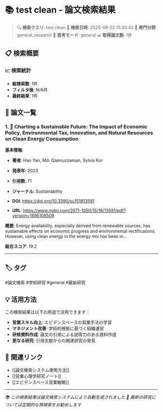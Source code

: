 # 📚 test clean - 論文検索結果

> 🔍 **検索クエリ**: test clean
> 📅 **検索日時**: 2025-08-02 15:20:42
> 🎯 **専門分野**: general_research
> 🧠 **思考モード**: general
> 📊 **取得論文数**: 1件

## 📋 検索概要

### 📈 検索統計
- **総検索数**: 1件
- **フィルタ後**: N/A件
- **最終結果**: 1件

## 📄 論文一覧

### 1. 📄 Charting a Sustainable Future: The Impact of Economic Policy, Environmental Tax, Innovation, and Natural Resources on Clean Energy Consumption

**基本情報**:
- **著者**: Han Yan, Md. Qamruzzaman, Sylvia Kor
- **発表年**: 2023
- **引用数**: 71
- **ジャーナル**: Sustainability

- **DOI**: https://doi.org/10.3390/su151813591
- **URL**: https://www.mdpi.com/2071-1050/15/18/13591/pdf?version=1695106509

**概要**: Energy availability, especially derived from renewable sources, has sustainable effects on economic progress and environmental rectifications. However, using clean energy in the energy mix has been in...

**総合スコア**: 19.2

---


## 🏷️ タグ

#論文検索 #学術研究 #general #最新研究

## 💡 活用方法

この検索結果は以下の用途で活用できます：

- **営業スキル向上**: エビデンスベースの営業手法の学習
- **マネジメント改善**: 学術的根拠に基づく組織運営
- **研修資料作成**: 論文の引用による説得力のある資料作成
- **更なる研究**: 引用文献からの関連研究の発見

## 🔗 関連リンク

- [[論文検索システム使用方法]]
- [[営業心理学研究ノート]]
- [[エビデンスベース営業戦略]]

---

*📚 この検索結果は論文検索システムにより自動生成されました*
*🔄 最新の研究については定期的な再検索をお勧めします*
